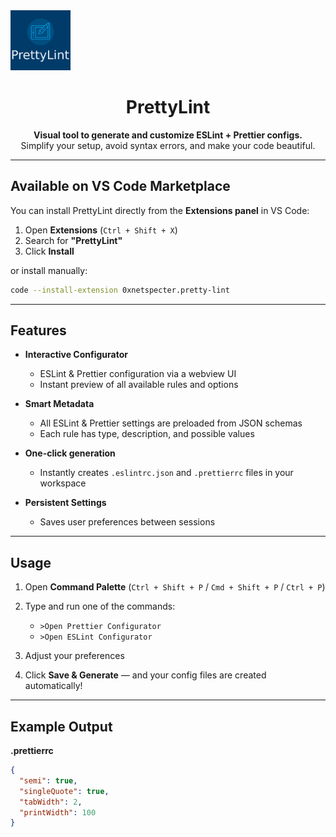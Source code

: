 <img src="./icon.png" width="96" style="margin-inline: auto;" alt="PrettyLint Logo" />

</p>

<h1 align="center">PrettyLint</h1>

<p align="center">
  <strong>Visual tool to generate and customize ESLint + Prettier configs.</strong><br/>
  Simplify your setup, avoid syntax errors, and make your code beautiful.
</p>

---

## Available on VS Code Marketplace

You can install PrettyLint directly from the **Extensions panel** in VS Code:

1. Open **Extensions** (`Ctrl + Shift + X`)
2. Search for **"PrettyLint"**
3. Click **Install**

or install manually:

```bash
code --install-extension 0xnetspecter.pretty-lint
```

---

## Features

- **Interactive Configurator**

  - ESLint & Prettier configuration via a webview UI
  - Instant preview of all available rules and options

- **Smart Metadata**

  - All ESLint & Prettier settings are preloaded from JSON schemas
  - Each rule has type, description, and possible values

- **One-click generation**

  - Instantly creates `.eslintrc.json` and `.prettierrc` files in your workspace

- **Persistent Settings**
  - Saves user preferences between sessions

---

## Usage

1. Open **Command Palette** (`Ctrl + Shift + P` / `Cmd + Shift + P` / `Ctrl + P`)
2. Type and run one of the commands:

   - `>Open Prettier Configurator`
   - `>Open ESLint Configurator`

3. Adjust your preferences
4. Click **Save & Generate** — and your config files are created automatically!

---

## Example Output

**.prettierrc**

```json
{
  "semi": true,
  "singleQuote": true,
  "tabWidth": 2,
  "printWidth": 100
}
```
